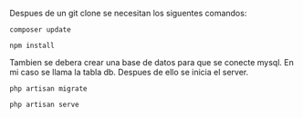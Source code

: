 Despues de un git clone se necesitan los siguentes comandos:
```
composer update
```
```
npm install
```
Tambien se debera crear una base de datos para que se conecte mysql. En mi caso se llama la tabla db.
Despues de ello se inicia el server.

```
php artisan migrate
```
```
php artisan serve
```
